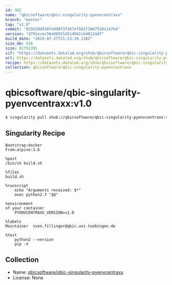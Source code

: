 ```yaml
---
id: 482
name: "qbicsoftware/qbic-singularity-pyenvcentraxx"
branch: "master"
tag: "v1.0"
commit: "029520d938fe990f3f267ef561f3b675201147b4"
version: "d791ecec56e98931d514041cb4813a07"
build_date: "2019-07-27T21:23:39.138Z"
size_mb: 436
size: 91791391
sif: "https://datasets.datalad.org/shub/qbicsoftware/qbic-singularity-pyenvcentraxx/v1.0/2019-07-27-029520d9-d791ecec/d791ecec56e98931d514041cb4813a07.simg"
url: https://datasets.datalad.org/shub/qbicsoftware/qbic-singularity-pyenvcentraxx/v1.0/2019-07-27-029520d9-d791ecec/
recipe: https://datasets.datalad.org/shub/qbicsoftware/qbic-singularity-pyenvcentraxx/v1.0/2019-07-27-029520d9-d791ecec/Singularity
collection: qbicsoftware/qbic-singularity-pyenvcentraxx
---
```


# qbicsoftware/qbic-singularity-pyenvcentraxx:v1.0

```bash
$ singularity pull shub://qbicsoftware/qbic-singularity-pyenvcentraxx:v1.0
```

## Singularity Recipe

```singularity
Bootstrap:docker
From:alpine:3.6

%post
/bin/sh build.sh

%files
build.sh

%runscript
    echo "Arguments received: $*"
    exec python2.7 "$@"

%environment
of your container
    PYENVCENTRAXX_VERSION=v1.0

%labels
Maintainer	sven.fillinger@qbic.uni-tuebingen.de

%test
    python2 --version
    pip -V
```

## Collection

 - Name: [qbicsoftware/qbic-singularity-pyenvcentraxx](https://github.com/qbicsoftware/qbic-singularity-pyenvcentraxx)
 - License: None

